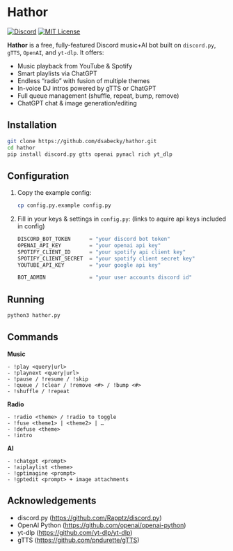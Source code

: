 # Hathor

[![Discord](https://img.shields.io/badge/Discord-Bot-blue.svg)](#)  [![MIT License](https://img.shields.io/badge/license-MIT-green.svg)](#LICENSE)

**Hathor** is a free, fully-featured Discord music+AI bot built on `discord.py`, `gTTS`, `OpenAI`, and `yt-dlp`. It offers:

- Music playback from YouTube & Spotify  
- Smart playlists via ChatGPT  
- Endless “radio” with fusion of multiple themes  
- In-voice DJ intros powered by gTTS or ChatGPT  
- Full queue management (shuffle, repeat, bump, remove)  
- ChatGPT chat & image generation/editing  

## Installation
```bash
git clone https://github.com/dsabecky/hathor.git
cd hathor
pip install discord.py gtts openai pynacl rich yt_dlp
```

## Configuration

1. Copy the example config:  
   ```bash
   cp config.py.example config.py
   ```  
2. Fill in your keys & settings in `config.py`:
(links to aquire api keys included in config)
   ```python
   DISCORD_BOT_TOKEN      = "your discord bot token"
   OPENAI_API_KEY         = "your openai api key"
   SPOTIFY_CLIENT_ID      = "your spotify api client key"
   SPOTIFY_CLIENT_SECRET  = "your spotify client secret key"
   YOUTUBE_API_KEY        = "your google api key"

   BOT_ADMIN              = "your user accounts discord id"
   ```

## Running

```bash
python3 hathor.py
```
## Commands
**Music**  
```
- !play <query|url>  
- !playnext <query|url>  
- !pause / !resume / !skip  
- !queue / !clear / !remove <#> / !bump <#>  
- !shuffle / !repeat
```

**Radio**
```
- !radio <theme> / !radio to toggle  
- !fuse <theme1> | <theme2> | …  
- !defuse <theme>  
- !intro
``` 

**AI**
```
- !chatgpt <prompt>  
- !aiplaylist <theme>  
- !gptimagine <prompt>  
- !gptedit <prompt> + image attachments
```

## Acknowledgements
- discord.py (https://github.com/Rapptz/discord.py)  
- OpenAI Python (https://github.com/openai/openai-python)  
- yt-dlp (https://github.com/yt-dlp/yt-dlp)  
- gTTS (https://github.com/pndurette/gTTS)